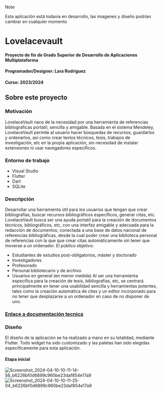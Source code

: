 > [!NOTE]
> Esta aplicación está todavia en desarrollo, las imagenes y diseño podrían cambiar en cualquier momento

# Lovelacevault 
#### Proyecto de fin de Grado Superior de Desarrollo de Aplicaciones Multiplataforma
#### Programador/Designer: Lara Rodríguez
#### Curso: 2023/2024

## Sobre este proyecto
### Motivación
LovelaceVault nace de la necesidad por una herramienta de referencias bibliograficas portatil, sencilla y amigable. 
Basada en el sistema Mendeley, LovelaceVault permite al usuario hacer búsquedas de recursos, guardarlos y ordenarlos, así como crear textos técnicos, tesis, trabajos de investigación, etc en la propia aplicación, sin necesidad de instalar extensiones ni usar navegadores especificos.
### Entorno de trabajo
- Visual Studio
- Flutter
- Dart
- SQLite
### Descripción
Desarrollar una herramienta útil para los usuarios que tengan que crear bibliografías, buscar recursos bibliográficos específicos, generar citas, etc.
LovelaceVault busca ser una ayuda portatil para la creación de documentos técnicos, bibliográficos, etc, con una interfaz amigable y adecuada para la redacción de documentos, conectada a una base de datos nacional de referencias bibliográficas, desde la cual poder crear una biblioteca personal de referencias con la que que crear citas automáticamente sin tener que moverse a un ordenador.
El público objetivo:
- Estudiantes de estudios post-obligatorios, máster y doctorado
- Investigadores
- Profesorado
- Personal bibliotecario y de archivo
- Usuarios en general (en menor medida)
Al ser una herramienta específica para la creación de tesis, bibliografías, etc,  se centrará principalmente en tener una usabilidad sencilla y herramientas potentes, tales como la creación automática de citas y un editor incorporado para no tener que desplazarse a un ordenador en caso de no disponer de uno.
### [Enlace a documentación tecnica](https://docs.google.com/document/d/1-cpIOuktWK0bu-V5mSNs7vZ_jdkNhN_2/edit?usp=sharing&ouid=110264346140332608664&rtpof=true&sd=true)
### Diseño
El diseño de la aplicación se ha realizado a mano en su totalidad, mediante Flutter. Todo widget ha sido customizado y las paletas han sido elegidas especificamente para esta aplicación.

#### Etapa inicial
![Screenshot_2024-04-10-10-11-14-56_b6226bf0d6899c960be23daf854e17a9](https://github.com/MissStormy/LovelaceVault/assets/111749007/fdee08d3-2c4d-4edb-b757-f89e4071c6cc) ![Screenshot_2024-04-10-10-11-25-04_b6226bf0d6899c960be23daf854e17a9](https://github.com/MissStormy/LovelaceVault/assets/111749007/23e3e629-4244-41ce-91ce-24c0af57c2ae)






